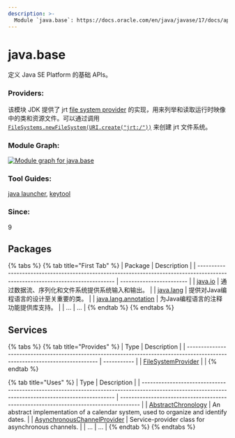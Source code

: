 ```yaml
---
description: >-
  Module `java.base`: https://docs.oracle.com/en/java/javase/17/docs/api/java.base/module-summary.html
---
```


# java.base

定义 Java SE Platform 的基础 APIs。

### Providers:

该模块 JDK 提供了 jrt  [file system provider](https://docs.oracle.com/en/java/javase/17/docs/api/java.base/java/nio/file/spi/FileSystemProvider.html) 的实现，用来列举和读取运行时映像中的类和资源文件。可以通过调用 [`FileSystems.newFileSystem(URI.create("jrt:/"))`](https://docs.oracle.com/en/java/javase/17/docs/api/java.base/java/nio/file/FileSystems.html#newFileSystem\(java.net.URI,java.util.Map\))  来创建 jrt 文件系统。

### Module Graph:

[![Module graph for java.base](https://docs.oracle.com/en/java/javase/17/docs/api/java.base/module-graph.svg)](https://docs.oracle.com/en/java/javase/17/docs/api/java.base/module-graph.svg)

### Tool Guides:

[java launcher](https://docs.oracle.com/en/java/javase/17/docs/specs/man/java.html), [keytool](https://docs.oracle.com/en/java/javase/17/docs/specs/man/keytool.html)

### Since:

9

## Packages

{% tabs %}
{% tab title="First Tab" %}
| Package                                                                                                                        | Description              |
| ------------------------------------------------------------------------------------------------------------------------------ | ------------------------ |
| [java.io](https://docs.oracle.com/en/java/javase/17/docs/api/java.base/java/io/package-summary.html)                           | 通过数据流、序列化和文件系统提供系统输入和输出。 |
| [java.lang](https://docs.oracle.com/en/java/javase/17/docs/api/java.base/java/lang/package-summary.html)                       | 提供对Java编程语言的设计至关重要的类。    |
| [java.lang.annotation](java.lang.annotation.md) | 为Java编程语言的注释功能提供库支持。     |
| ...                                                                                                                            | ...                      |
{% endtab %}
{% endtabs %}

## Services

{% tabs %}
{% tab title="Provides" %}
| Type                                                                                                                         | Description |
| ---------------------------------------------------------------------------------------------------------------------------- | ----------- |
| [FileSystemProvider](https://docs.oracle.com/en/java/javase/17/docs/api/java.base/java/nio/file/spi/FileSystemProvider.html) |             |
{% endtab %}

{% tab title="Uses" %}
| Type                                                                                                                                               | Description                                                                           |
| -------------------------------------------------------------------------------------------------------------------------------------------------- | ------------------------------------------------------------------------------------- |
| [AbstractChronology](https://docs.oracle.com/en/java/javase/17/docs/api/java.base/java/time/chrono/AbstractChronology.html)                        | An abstract implementation of a calendar system, used to organize and identify dates. |
| [AsynchronousChannelProvider](https://docs.oracle.com/en/java/javase/17/docs/api/java.base/java/nio/channels/spi/AsynchronousChannelProvider.html) | Service-provider class for asynchronous channels.                                     |
| ...                                                                                                                                                | ...                                                                                   |
{% endtab %}
{% endtabs %}

